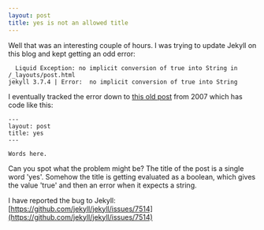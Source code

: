 ```yaml
---
layout: post
title: yes is not an allowed title
---
```


Well that was an interesting couple of hours. I was trying to update Jekyll on this blog and kept getting an odd error:

```
  Liquid Exception: no implicit conversion of true into String in /_layouts/post.html
jekyll 3.7.4 | Error:  no implicit conversion of true into String
```

I eventually tracked the error down to [this old post](https://timhutton.github.io/2007/09/07/10497.html) from 2007 which has code like this:

```
---
layout: post
title: yes
---

Words here.
```

Can you spot what the problem might be? The title of the post is a single word 'yes'. Somehow the title is getting evaluated as a boolean, which gives the value 'true' and then an error when it expects a string.

I have reported the bug to Jekyll: [https://github.com/jekyll/jekyll/issues/7514](https://github.com/jekyll/jekyll/issues/7514)